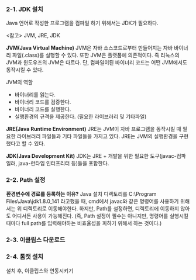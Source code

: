 ### 2-1. JDK 설치

Java 언어로 작성한 프로그램을 컴파일 하기 위해서는 JDK가 필요하다.

<참고>
JVM, JRE, JDK

**JVM(Java Virtual Machine)**
JVM은 자바 소스코드로부터 만들어지는 자바 바이너리 파일(.class)를 실행할 수 있다. 또한 JVM은 플랫폼에 의존적이다. 즉 리눅스의 JVM과 윈도우즈의 JVM은 다르다. 단, 컴파일이된 바이너리 코드는 어떤 JVM에서도 동작시킬 수 있다.

JVM의 역할
- 바이너리를 읽는다.
- 바이너리 코드를 검증한다.
- 바이너리 코드를 실행한다.
- 실행환경의 규격을 제공한다. (필요한 라이브러리 및 기타파일)

**JRE(Java Runtime Environment)**
JRE는 JVM이 자바 프로그램을 동작시킬 때 필요한 라이브러리 파일들과 기타 파일들을 가지고 있다. JRE는 JVM의 실행환경을 구현했다고 할 수 있다.

**JDK(Java Development Kit)**
JDK는 JRE + 개발을 위한 필요한 도구(javac-컴파일러, java-런타임 인터프리터 등)들을 포함한다.

### 2-2. Path 설정

**환경변수에 경로를 등록하는 이유?**
Java 설치 디렉토리를 C:\Program Files\Java\jdk1.8.0_141 라고했을 때, cmd에서 javac와 같은 명령어를 사용하기 위해서는 위 디렉토리로 이동해야한다.
하지만, Path를 설정하면, 디렉토리에 이동하지 않아도 어디서든 사용이 가능해진다. (즉, Path 설정이 필수는 아니지만, 명령어를 실행시킬 때마다 full path를 입력해야하는 비효율성을 피하기 위해서 하는 것이다.)

### 2-3. 이클립스 다운로드

### 2-4. 톰캣 설치
설치 후, 이클립스와 연동시키기





<!--stackedit_data:
eyJoaXN0b3J5IjpbMjA2OTA5NDM4XX0=
-->